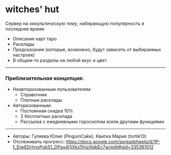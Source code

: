 # witches' hut

Сервер на *оккультическую тему*, набирающую популярность в последнее время: 
- Описание карт таро
- Расклады
- Предсказания (которые, возможно, будут зависеть от выбираемых настроек)
- В общем-то разделы на любой вкус и цвет. 

---

### Приблизительная концепция:
- Неавторизованным пользователям:
    - Справочник
    - Платные расклады
- Авторизованным:
    - Постоянная скидка 10%
    - 3 бесплатных расклада
    - Рассылка с ежедневными гороскопом и/или другими функциями

---

- Авторы: Гуляева Юлия (PinguinCake), Квитка Мария (tortik13)
- Отслеживать прогресс: https://docs.google.com/spreadsheets/d/1P-f_EiwEDrhnxPub51_DPax4j1jXkz5hizljlqbEc7w/edit#gid=335361012
